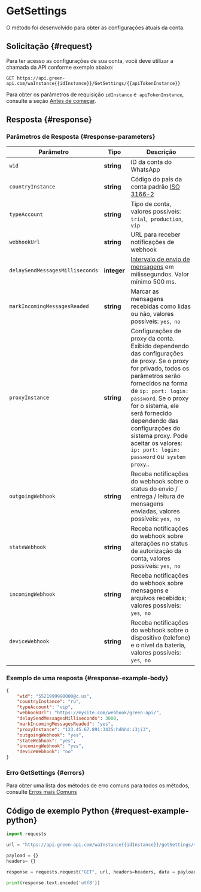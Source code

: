 # GetSettings

O método foi desenvolvido para obter as configurações atuais da conta.

## Solicitação {#request}

Para ter acesso as configurações de sua conta, você deve utilizar a chamada da API conforme exemplo abaixo:
```
GET https://api.green-api.com/waInstance{{idInstance}}/GetSettings/{{apiTokenInstance}}
```

Para obter os parâmetros de requisição `idInstance` e` apiTokenInstance`, consulte a seção [Antes de começar](../../before-start.md#parameters).

## Resposta {#response}

### Parâmetros de Resposta {#response-parameters}

Parâmetro | Tipo |  Descrição
----- | ----- | ----- 
`wid` | **string** | ID da conta do WhatsApp
`countryInstance` | **string** | Código do país da conta padrão [ISO 3166-2](https://pt.wikipedia.org/wiki/ISO_3166-2)
`typeAccount` | **string** | Tipo de conta, valores possíveis: `trial`,` production`, `vip`
`webhookUrl` | **string** | URL para receber notificações de webhook
`delaySendMessagesMilliseconds` | **integer** | [Intervalo de envio de mensagens](../send-messages-delay.md) em milissegundos. Valor mínimo 500 ms.
`markIncomingMessagesReaded` | **string** | Marcar as mensagens recebidas como lidas ou não, valores possíveis: `yes`,` no`
`proxyInstance` | **string** | Configurações de proxy da conta. Exibido dependendo das configurações de proxy. Se o proxy for privado, todos os parâmetros serão fornecidos na forma de `ip: port: login: password`. Se o proxy for o sistema, ele será fornecido dependendo das configurações do sistema proxy. Pode aceitar os valores: `ip: port: login: password` ou` system proxy`..
`outgoingWebhook` | **string** | Receba notificações do webhook sobre o status do envio / entrega / leitura de mensagens enviadas, valores possíveis: `yes`,` no`
`stateWebhook` | **string** | Receba notificações do webhook sobre alterações no status de autorização da conta, valores possíveis: `yes`,` no`
`incomingWebhook` | **string** | Receba notificações do webhook sobre mensagens e arquivos recebidos; valores possíveis: `yes`,` no`
`deviceWebhook` | **string** | Receba notificações do webhook sobre o dispositivo (telefone) e o nível da bateria, valores possíveis: `yes`,` no`

### Exemplo de uma resposta {#response-example-body}

```json
{
    "wid": "5521999990000@c.us", 
    "countryInstance": "ru",
    "typeAccount": "vip",
    "webhookUrl": "https://mysite.com/webhook/green-api/",
    "delaySendMessagesMilliseconds": 3000,
    "markIncomingMessagesReaded": "yes",
    "proxyInstance": "123.45.67.891:3435:hdhhd:i3ji3",
    "outgoingWebhook": "yes",
    "stateWebhook": "yes",
    "incomingWebhook": "yes",
    "deviceWebhook": "no"
}
```

### Erro GetSettings {#errors}

Para obter uma lista dos métodos de erro comuns para todos os métodos, consulte [Erros mais Comuns](../common-errors.md)

## Código de exemplo Python  {#request-example-python}

```python
import requests

url = "https://api.green-api.com/waInstance{{idInstance}}/getSettings/{{apiTokenInstance}}"

payload = {}
headers= {}

response = requests.request("GET", url, headers=headers, data = payload)

print(response.text.encode('utf8'))
```